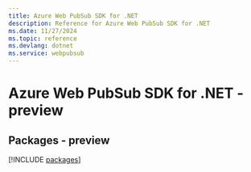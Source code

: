 ```yaml
---
title: Azure Web PubSub SDK for .NET
description: Reference for Azure Web PubSub SDK for .NET
ms.date: 11/27/2024
ms.topic: reference
ms.devlang: dotnet
ms.service: webpubsub
---
```

# Azure Web PubSub SDK for .NET - preview
## Packages - preview
[!INCLUDE [packages](web-pubsub-index.md)]